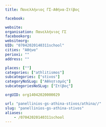 ```yaml
---
title: Πανελλήνιος ΓΣ-Αθήνα-Στίβος

facebook:

website:
organisation: Πανελλήνιος ΓΣ
facebookorg:
websiteorg:
UID: "07042020140311school"
cities: "Αθήνα"
perioxi: ""
address: ""

places: [""]
categories: ["athlitismos"]
subcategories: ["stivos"]
categoryNoSLug: ["Αθλητισμός"]
subcategoriesNoSLug: ["Στίβος"]

orgUID: org14042020000029

url: "panellinios-gs-athina-stivos/athina//"
slug: "panellinios-gs-athina-stivos"
aliases:
    - /07042020140311school
---
```





